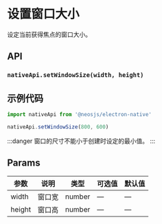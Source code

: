 # 设置窗口大小 <BadgeTip text="renderer" type="green"></BadgeTip>

设定当前获得焦点的窗口大小。

## API
### `nativeApi.setWindowSize(width, height)`
### 

## 示例代码
```js
import nativeApi from '@neosjs/electron-native'

nativeApi.setWindowSize(800, 600)
```
:::danger
窗口的尺寸不能小于创建时设定的最小值。
:::

## Params

| 参数  | 说明     | 类型   | 可选值     | 默认值 |
| ----- | -------- | ------ | ---------- | ------ |
| width | 窗口宽 | number |  —  | —      |
| height | 窗口高 | number |  —  | —      |

